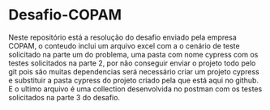 # Desafio-COPAM

Neste repositório está a resolução do desafio enviado pela empresa COPAM, o conteudo inclui um arquivo excel com a o cenário de teste solicitado na parte um do problema, uma pasta com nome cypress com os testes solicitados na parte 2, por não conseguir enviar o projeto todo pelo git pois são muitas dependencias será necessário criar um projeto cypress e substituir a pasta cypress do projeto criado pela que está aqui no github. E o ultimo arquivo é uma collection desenvolvida no postman com os testes solicitados na parte 3 do desafio.
